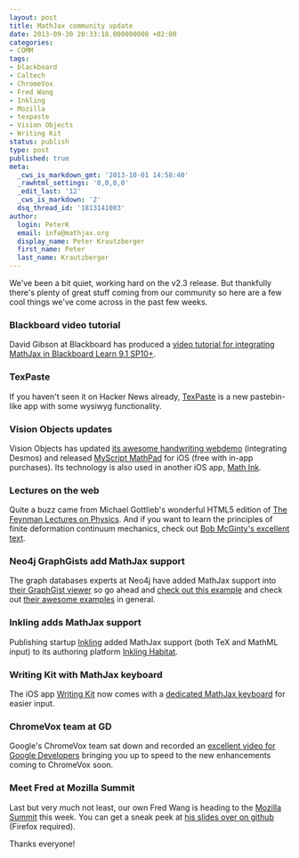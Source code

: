 ```yaml
---
layout: post
title: MathJax community update
date: 2013-09-30 20:33:18.000000000 +02:00
categories:
- COMM
tags:
- blackboard
- Caltech
- ChromeVox
- Fred Wang
- Inkling
- Mozilla
- texpaste
- Vision Objects
- Writing Kit
status: publish
type: post
published: true
meta:
  _cws_is_markdown_gmt: '2013-10-01 14:58:40'
  _rawhtml_settings: '0,0,0,0'
  _edit_last: '12'
  _cws_is_markdown: '2'
  dsq_thread_id: '1813141003'
author:
  login: PeterK
  email: info@mathjax.org
  display_name: Peter Krautzberger
  first_name: Peter
  last_name: Krautzberger
---
```


We've been a bit quiet, working hard on the v2.3 release. But thankfully there's plenty of great stuff coming from our community so here are a few cool things we've come across in the past few weeks.

### Blackboard video tutorial

David Gibson at Blackboard has produced a [video tutorial for integrating MathJax in Blackboard Learn 9.1 SP10+](https://www.youtube.com/watch?v=tPKK-7U6PMU&amp;feature=youtu.be).

### TexPaste

If you haven't seen it on Hacker News already, [TexPaste](http://www.texpaste.com/) is a new pastebin-like app with some wysiwyg functionality.

### Vision Objects updates

Vision Objects has updated [its awesome handwriting webdemo](http://webdemo.visionobjects.com/home.html#equation) (integrating Desmos) and released [MyScript MathPad](https://itunes.apple.com/app/myscript-mathpad/id674996719) for iOS (free with in-app purchases). Its technology is also used in another iOS app, [Math Ink](http://www.mydigitalwriting.com/2013/09/math-ink-equation-solver.html).

### Lectures on the web

Quite a buzz came from Michael Gottlieb's wonderful HTML5 edition of [The Feynman Lectures on Physics](http://www.feynmanlectures.caltech.edu/). And if you want to learn the principles of finite deformation continuum mechanics, check out [Bob McGinty's excellent text](http://www.continuummechanics.org/cm/index.html).

### Neo4j GraphGists add MathJax support

The graph databases experts at Neo4j have added MathJax support into [their GraphGist viewer](http://gist.neo4j.org/) so go ahead and [check out this example](http://gist.neo4j.org/?6725918) and check out [their awesome examples](https://github.com/neo4j-contrib/graphgist/wiki#examples) in general.

### Inkling adds MathJax support

Publishing startup [Inkling](http://www.inkling.com) added MathJax support (both TeX and MathML input) to its authoring platform [Inkling Habitat](https://www.inkling.com/habitat/).

### Writing Kit with MathJax keyboard

The iOS app [Writing Kit](http://getwritingkit.com/) now comes with a [dedicated MathJax keyboard](https://twitter.com/writingkit/status/380505820263227394) for easier input.

### ChromeVox team at GD

Google's ChromeVox team sat down and recorded an [excellent video for Google Developers](https://developers.google.com/live/shows/5881057312243712) bringing you up to speed to the new enhancements coming to ChromeVox soon.

### Meet Fred at Mozilla Summit

Last but very much not least, our own Fred Wang is heading to the [Mozilla Summit](http://summit.mozilla.org/) this week. You can get a sneak peek at [his slides over on github](http://fred-wang.github.io/MozSummitMathML/) (Firefox required).

Thanks everyone!